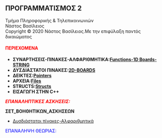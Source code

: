 <html>
<body>
<h2 text-allign:center>ΠΡΟΓΡΑΜΜΑΤΙΣΜΟΣ 2</h2>
  
Τμήμα Πληροφορικής & Τηλεπικοινωνιών<br>
Νάστος Βασίλειος<br>
Copyright © 2020 Νάστος Βασίλειος.Με την επιφύλαξη παντός δικαιώματος 

<h4><p style="color:red;">ΠΕΡΙΕΧΟΜΕΝΑ</p></h4>
<ul>
<li><b>ΣΥΝΑΡΤΗΣΕΙΣ-ΠΙΝΑΚΕΣ-ΑΛΦΑΡΙΘΜΗΤΙΚΑ:<a href="https://github.com/vasnastos/PROGRAMMING-TO-C-2/tree/master/Course1">Functions-1D Boards-STRING</a></b></li>
<li><b>ΔΥΣΔΙΑΣΤΑΤΟΙ ΠΙΝΑΚΕΣ:<a href="https://github.com/vasnastos/PROGRAMMING-TO-C-2/tree/master/Course2">2D-BOARDS</a></b></li>
<li><b>ΔΕΙΚΤΕΣ:<a href="https://github.com/vasnastos/PROGRAMMING-TO-C-2/tree/master/Course3">Pointers</a></b></li>
<li><b>ΑΡΧΕΙΑ:<a href="https://github.com/vasnastos/PROGRAMMING-TO-C-2/tree/master/Course4">Files</a></b></li>
<li><b>STRUCTS:<a href="https://github.com/vasnastos/PROGRAMMING-TO-C-2/tree/master/STRUCTS">Structs</a></b></li>
<li><b>ΕΙΣΑΓΩΓΗ ΣΤΗΝ C++</b></li>
</ul>
<p style="color:red;"><b><i>ΕΠΑΝΑΛΗΠΤΙΚΕΣ ΑΣΚΗΣΕΙΣ:</i></b></p>
<p><b>ΣΕΤ_ΒΟΗΘΗΤΙΚΩΝ_ΑΣΚΗΣΕΩΝ</b></p>
 <ul>
 <li><a href="https://github.com/vasnastos/PROGRAMMING-TO-C-2/tree/master/%CE%95%CE%A0%CE%91%CE%9D%CE%91%CE%9B%CE%97%CE%A0%CE%A4%CE%99%CE%9A%CE%95%CE%A3_%CE%91%CE%A3%CE%9A%CE%97%CE%A3%CE%95%CE%99%CE%A3(2D_Boards-Strings)">Δυσδιάστατοι πίνακες-Αλφαριθμητικά</a></li>
 </ul>
<p style="color:blue;">ΕΠΑΝΑΛΗΨΗ ΘΕΩΡΙΑΣ:</p>
</body>
</html>
